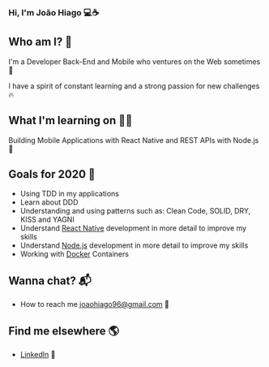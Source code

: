### Hi, I'm João Hiago 💻☕
 
## Who am I? 🎤
I'm a Developer Back-End and Mobile who ventures on the Web sometimes 🚀

I have a spirit of constant learning and a strong passion for new challenges 🔥

## What I'm learning on 👨‍💻

Building Mobile Applications with React Native and REST APIs with Node.js 📱

## Goals for 2020 🔭

<!--ts-->
  * Using TDD in my applications
  * Learn about DDD
  * Understanding and using patterns such as: Clean Code, SOLID, DRY, KISS and YAGNI
  * Understand [React Native](https://reactnative.dev/) development in more detail to improve my skills
  * Understand [Node.js](https://nodejs.org/en/) development in more detail to improve my skills
  * Working with [Docker](https://www.docker.com/) Containers
<!--te-->

## Wanna chat? 📬

<!--ts-->
  * How to reach me joaohiago96@gmail.com 📧
<!--te-->

## Find me elsewhere 🌎

<!--ts-->
  * [LinkedIn](https://www.linkedin.com/in/joaohiago/) 💼
<!--te-->
